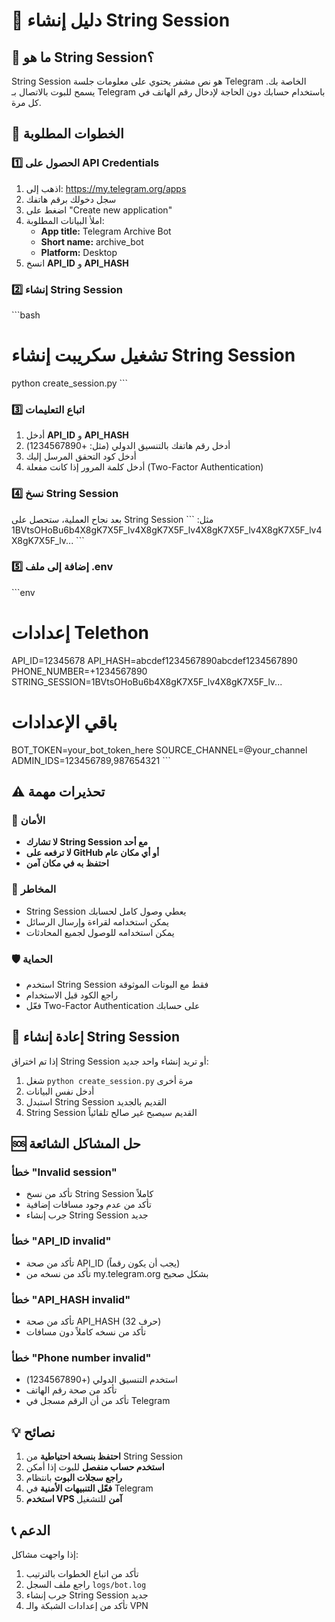 # 📱 دليل إنشاء String Session

## 🎯 ما هو String Session؟

String Session هو نص مشفر يحتوي على معلومات جلسة Telegram الخاصة بك. يسمح للبوت بالاتصال بـ Telegram باستخدام حسابك دون الحاجة لإدخال رقم الهاتف في كل مرة.

## 🔧 الخطوات المطلوبة

### 1️⃣ الحصول على API Credentials

1. اذهب إلى: https://my.telegram.org/apps
2. سجل دخولك برقم هاتفك
3. اضغط على "Create new application"
4. املأ البيانات المطلوبة:
   - **App title:** Telegram Archive Bot
   - **Short name:** archive_bot
   - **Platform:** Desktop
5. انسخ **API_ID** و **API_HASH**

### 2️⃣ إنشاء String Session

\`\`\`bash
# تشغيل سكريبت إنشاء String Session
python create_session.py
\`\`\`

### 3️⃣ اتباع التعليمات

1. أدخل **API_ID** و **API_HASH**
2. أدخل رقم هاتفك بالتنسيق الدولي (مثل: +1234567890)
3. أدخل كود التحقق المرسل إليك
4. أدخل كلمة المرور إذا كانت مفعلة (Two-Factor Authentication)

### 4️⃣ نسخ String Session

بعد نجاح العملية، ستحصل على String Session مثل:
\`\`\`
1BVtsOHoBu6b4X8gK7X5F_lv4X8gK7X5F_lv4X8gK7X5F_lv4X8gK7X5F_lv4X8gK7X5F_lv...
\`\`\`

### 5️⃣ إضافة إلى ملف .env

\`\`\`env
# إعدادات Telethon
API_ID=12345678
API_HASH=abcdef1234567890abcdef1234567890
PHONE_NUMBER=+1234567890
STRING_SESSION=1BVtsOHoBu6b4X8gK7X5F_lv4X8gK7X5F_lv...

# باقي الإعدادات
BOT_TOKEN=your_bot_token_here
SOURCE_CHANNEL=@your_channel
ADMIN_IDS=123456789,987654321
\`\`\`

## ⚠️ تحذيرات مهمة

### 🔐 الأمان
- **لا تشارك String Session مع أحد**
- **لا ترفعه على GitHub أو أي مكان عام**
- **احتفظ به في مكان آمن**

### 🚫 المخاطر
- String Session يعطي وصول كامل لحسابك
- يمكن استخدامه لقراءة وإرسال الرسائل
- يمكن استخدامه للوصول لجميع المحادثات

### 🛡️ الحماية
- استخدم String Session فقط مع البوتات الموثوقة
- راجع الكود قبل الاستخدام
- فعّل Two-Factor Authentication على حسابك

## 🔄 إعادة إنشاء String Session

إذا تم اختراق String Session أو تريد إنشاء واحد جديد:

1. شغل `python create_session.py` مرة أخرى
2. أدخل نفس البيانات
3. استبدل String Session القديم بالجديد
4. String Session القديم سيصبح غير صالح تلقائياً

## 🆘 حل المشاكل الشائعة

### خطأ "Invalid session"
- تأكد من نسخ String Session كاملاً
- تأكد من عدم وجود مسافات إضافية
- جرب إنشاء String Session جديد

### خطأ "API_ID invalid"
- تأكد من صحة API_ID (يجب أن يكون رقماً)
- تأكد من نسخه من my.telegram.org بشكل صحيح

### خطأ "API_HASH invalid"
- تأكد من صحة API_HASH (32 حرف)
- تأكد من نسخه كاملاً دون مسافات

### خطأ "Phone number invalid"
- استخدم التنسيق الدولي (+1234567890)
- تأكد من صحة رقم الهاتف
- تأكد من أن الرقم مسجل في Telegram

## 💡 نصائح

1. **احتفظ بنسخة احتياطية** من String Session
2. **استخدم حساب منفصل** للبوت إذا أمكن
3. **راجع سجلات البوت** بانتظام
4. **فعّل التنبيهات الأمنية** في Telegram
5. **استخدم VPS آمن** للتشغيل

## 📞 الدعم

إذا واجهت مشاكل:
1. تأكد من اتباع الخطوات بالترتيب
2. راجع ملف السجل `logs/bot.log`
3. جرب إنشاء String Session جديد
4. تأكد من إعدادات الشبكة والـ VPN
